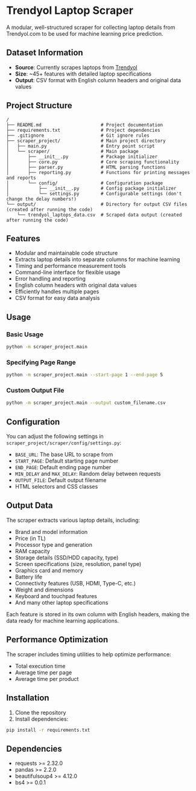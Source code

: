# Trendyol Laptop Scraper

A modular, well-structured scraper for collecting laptop details from Trendyol.com to be used for machine learning price prediction.

## Dataset Information
- **Source**: Currently scrapes laptops from [Trendyol](https://www.trendyol.com/sr?wc=103108&lc=103108&qt=laptop&st=laptop&os=1)
- **Size**: ~45+ features with detailed laptop specifications
- **Output**: CSV format with English column headers and original data values

## Project Structure

```
/
├── README.md                      # Project documentation
├── requirements.txt               # Project dependencies
├── .gitignore                     # Git ignore rules
├── scraper_project/               # Main project directory
│   ├── main.py                    # Entry point script
│   └── scraper/                   # Main package
│       ├── __init__.py            # Package initializer
│       ├── core.py                # Core scraping functionality
│       ├── parser.py              # HTML parsing functions
│       ├── reporting.py           # Functions for printing messages and reports
│       └── config/                # Configuration package
│           ├── __init__.py        # Config package initializer
│           └── settings.py        # Configurable settings (don't change the delay numbers!)
└── output/                        # Directory for output CSV files (created after running the code)
    └── trendyol_laptops_data.csv  # Scraped data output (created after running the code)
```

## Features

- Modular and maintainable code structure
- Extracts laptop details into separate columns for machine learning
- Timing and performance measurement tools
- Command-line interface for flexible usage
- Error handling and reporting
- English column headers with original data values
- Efficiently handles multiple pages
- CSV format for easy data analysis

## Usage

### Basic Usage

```bash
python -m scraper_project.main
```

### Specifying Page Range

```bash
python -m scraper_project.main --start-page 1 --end-page 5
```

### Custom Output File

```bash
python -m scraper_project.main --output custom_filename.csv
```

## Configuration

You can adjust the following settings in `scraper_project/scraper/config/settings.py`:

- `BASE_URL`: The base URL to scrape from
- `START_PAGE`: Default starting page number
- `END_PAGE`: Default ending page number
- `MIN_DELAY` and `MAX_DELAY`: Random delay between requests
- `OUTPUT_FILE`: Default output filename
- HTML selectors and CSS classes

## Output Data

The scraper extracts various laptop details, including:

- Brand and model information
- Price (in TL)
- Processor type and generation
- RAM capacity
- Storage details (SSD/HDD capacity, type)
- Screen specifications (size, resolution, panel type)
- Graphics card and memory
- Battery life
- Connectivity features (USB, HDMI, Type-C, etc.)
- Weight and dimensions
- Keyboard and touchpad features
- And many other laptop specifications

Each feature is stored in its own column with English headers, making the data ready for machine learning applications.

## Performance Optimization

The scraper includes timing utilities to help optimize performance:

- Total execution time
- Average time per page
- Average time per product

## Installation

1. Clone the repository
2. Install dependencies:
```bash
pip install -r requirements.txt
```

## Dependencies

- requests >= 2.32.0
- pandas >= 2.2.0
- beautifulsoup4 >= 4.12.0
- bs4 >= 0.0.1
